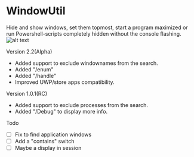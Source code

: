 # WindowUtil

Hide and show windows, set them topmost, start a program maximized or run Powershell-scripts completely hidden without the console flashing.
![alt text](https://raw.githubusercontent.com/MattiasC85/WindowUtil/master/WindowUtil7.gif)


Version 2.2(Alpha)
* Added support to exclude windownames from the search.
* Added "/enum"
* Added "/handle"
* Improved UWP/store apps compatibility.

Version 1.0.1(RC)
* Added support to exclude processes from the search.
* Added "/Debug" to display more info.

Todo
- [ ] Fix to find application windows
- [ ] Add a "contains" switch
- [ ] Maybe a display in session
